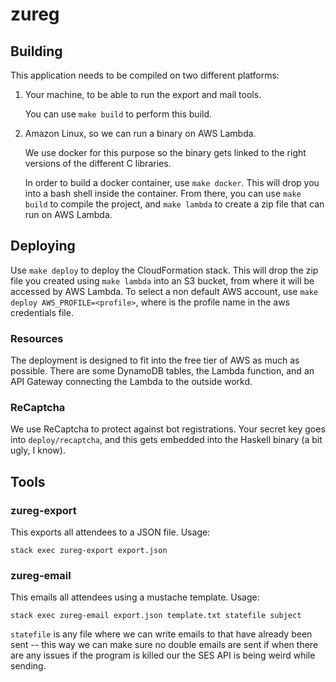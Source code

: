 # zureg

## Building

This application needs to be compiled on two different platforms:

1.  Your machine, to be able to run the export and mail tools.

    You can use `make build` to perform this build.

2.  Amazon Linux, so we can run a binary on AWS Lambda.

    We use docker for this purpose so the binary gets linked to the right
    versions of the different C libraries.

    In order to build a docker container, use `make docker`.  This will drop you
    into a bash shell inside the container.  From there, you can use `make
    build` to compile the project, and `make lambda` to create a zip file that
    can run on AWS Lambda.

## Deploying

Use `make deploy` to deploy the CloudFormation stack.  This will drop the zip
file you created using `make lambda` into an S3 bucket, from where it will be
accessed by AWS Lambda. 
To select a non default AWS account, use `make deploy AWS_PROFILE=<profile>`, 
where <profile> is the profile name in the aws credentials file.

### Resources

The deployment is designed to fit into the free tier of AWS as much as possible.
There are some DynamoDB tables, the Lambda function, and an API Gateway
connecting the Lambda to the outside workd.

### ReCaptcha

We use ReCaptcha to protect against bot registrations.  Your secret key goes
into `deploy/recaptcha`, and this gets embedded into the Haskell binary (a bit
ugly, I know).

## Tools

### zureg-export

This exports all attendees to a JSON file.  Usage:

    stack exec zureg-export export.json

### zureg-email

This emails all attendees using a mustache template.  Usage:

    stack exec zureg-email export.json template.txt statefile subject

`statefile` is any file where we can write emails to that have already been sent
-- this way we can make sure no double emails are sent if when there are any
issues if the program is killed our the SES API is being weird while sending.

